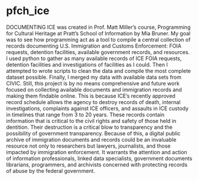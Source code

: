 # pfch_ice
DOCUMENTING ICE was created in Prof. Matt Miller’s course, Programming for Cultural Heritage at Pratt’s School of Information by Mia Bruner. My goal was to see how programming act as a tool to compile a central collection of records documenting U.S. Immigration and Customs Enforcement: FOIA requests, detention facilities, available government records, and resources. I used python to gather as many available records of ICE FOIA requests, detention facilities and investigations of facilities as I could. Then I attempted to wrote scripts to clean the data and compile the most complete dataset possible.  Finally, I merged my data with available data sets from CIVIC. Still, this project is by no means comprehensive and future work
focused on collecting available documents and immigration records and making them findable online. This is because ICE’s recently approved record schedule allows the agency to destroy records of death, internal investigations, complaints against ICE officers, and assaults in ICE custody in timelines that range from 3 to 20 years.  These records contain information that is critical to the civil rights and safety of those held in dentition. Their destruction is a critical blow to transparency and the possibility of government transparency. Because of this, a digital public archive of immigration documents and records could be an invaluable resource not only to researchers but lawyers, journalists, and those impacted by immigration enforcement.  It warrants the attention and action of information professionals, linked data specialists, government documents librarians, programmers, and archivists concerned with protecting records of abuse by the federal government. 

